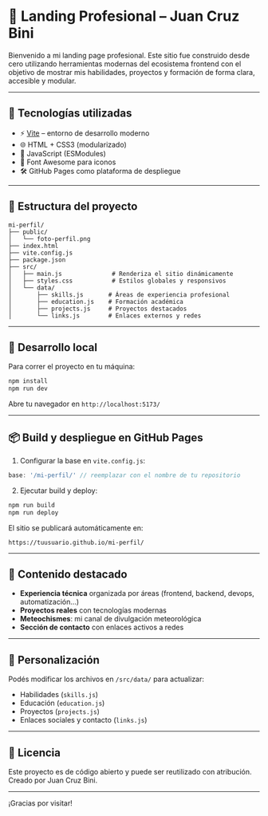 # 💼 Landing Profesional – Juan Cruz Bini

Bienvenido a mi landing page profesional. Este sitio fue construido desde cero utilizando herramientas modernas del ecosistema frontend con el objetivo de mostrar mis habilidades, proyectos y formación de forma clara, accesible y modular.

---

## 🚀 Tecnologías utilizadas

* ⚡ [Vite](https://vitejs.dev/) – entorno de desarrollo moderno
* 🌐 HTML + CSS3 (modularizado)
* 🧠 JavaScript (ESModules)
* 🎨 Font Awesome para iconos
* 🛠 GitHub Pages como plataforma de despliegue

---

## 📁 Estructura del proyecto

```
mi-perfil/
├── public/
│   └── foto-perfil.png
├── index.html
├── vite.config.js
├── package.json
├── src/
│   ├── main.js              # Renderiza el sitio dinámicamente
│   ├── styles.css           # Estilos globales y responsivos
│   └── data/
│       ├── skills.js       # Áreas de experiencia profesional
│       ├── education.js    # Formación académica
│       ├── projects.js     # Proyectos destacados
│       └── links.js        # Enlaces externos y redes
```

---

## 🧪 Desarrollo local

Para correr el proyecto en tu máquina:

```bash
npm install
npm run dev
```

Abre tu navegador en `http://localhost:5173/`

---

## 📦 Build y despliegue en GitHub Pages

1. Configurar la base en `vite.config.js`:

```js
base: '/mi-perfil/' // reemplazar con el nombre de tu repositorio
```

2. Ejecutar build y deploy:

```bash
npm run build
npm run deploy
```

El sitio se publicará automáticamente en:

```
https://tuusuario.github.io/mi-perfil/
```

---

## 📌 Contenido destacado

* **Experiencia técnica** organizada por áreas (frontend, backend, devops, automatización...)
* **Proyectos reales** con tecnologías modernas
* **Meteochismes**: mi canal de divulgación meteorológica
* **Sección de contacto** con enlaces activos a redes

---

## 🧩 Personalización

Podés modificar los archivos en `/src/data/` para actualizar:

* Habilidades (`skills.js`)
* Educación (`education.js`)
* Proyectos (`projects.js`)
* Enlaces sociales y contacto (`links.js`)

---

## 📄 Licencia

Este proyecto es de código abierto y puede ser reutilizado con atribución. Creado por Juan Cruz Bini.

---

¡Gracias por visitar!
